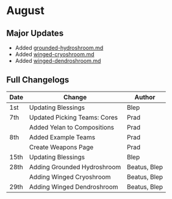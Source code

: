 # August

## Major Updates

* Added [grounded-hydroshroom.md](../../monsters/mushrooms/grounded-hydroshroom.md "mention")
* Added [winged-cryoshroom.md](../../monsters/mushrooms/winged-cryoshroom.md "mention")
* Added [winged-dendroshroom.md](../../monsters/mushrooms/winged-dendroshroom.md "mention")

## Full Changelogs

| Date | Change                       | Author       |
| ---- | ---------------------------- | ------------ |
| 1st  | Updating Blessings           | Blep         |
| 7th  | Updated Picking Teams: Cores | Prad         |
|      | Added Yelan to Compositions  | Prad         |
| 8th  | Added Example Teams          | Prad         |
|      | Create Weapons Page          | Prad         |
| 15th | Updating Blessings           | Blep         |
| 28th | Adding Grounded Hydroshroom  | Beatus, Blep |
|      | Adding Winged Cryoshroom     | Beatus, Blep |
| 29th | Adding Winged Dendroshroom   | Beatus, Blep |

